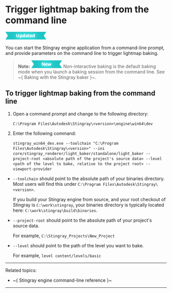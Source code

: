 # Trigger lightmap baking from the command line

![UPDATED](../../../images/updated.png)

You can start the Stingray engine application from a command-line prompt, and provide parameters on the command line to trigger lightmap baking.

>	**Note:** [![NEW](../../../images/new.png "What else is new in v1.8?")](../../../release_notes/readme_1.8.html) Non-interactive baking is the default baking mode when you launch a baking session from the command line. See ~{ Baking with the Stingray baker }~.

## To trigger lightmap baking from the command line

1.  Open a command prompt and change to the following directory:

		C:\Program Files\Autodesk\Stingray\<version>\engine\win64\dev

2.  Enter the following command:

	~~~
	stingray_win64_dev.exe --toolchain "C:\Program Files\Autodesk\Stingray\<version>" --ini core/stingray_renderer/light_baker/standalone/light_baker --project-root <absolute path of the project's source data> --level <path of the level to bake, relative to the project root> --viewport-provider
	~~~

-	`--toolchain` should point to the absolute path of your binaries directory. Most users will find this under `C:\Program Files\Autodesk\Stingray\<version>`.

  	If you build your Stingray engine from source, and your root checkout of Stingray is `C:\work\stingray`, your binaries directory is typically located here: `C:\work\stingray\build\binaries`.
		
-	`--project-root` should point to the absolute path of your project's source data.

	For example, `C:\Stingray_Projects\New_Project`

-	`--level` should point to the path of the level you want to bake.

	For example, `level content/levels/basic`

---
Related topics:
- ~{ Stingray engine command-line reference }~
---
